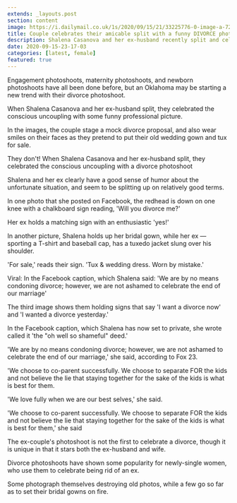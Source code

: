 ```yaml
---
extends: _layouts.post
section: content
image: https://i.dailymail.co.uk/1s/2020/09/15/21/33225776-0-image-a-72_1600203120663.jpg 
title: Couple celebrates their amicable split with a funny DIVORCE photoshoot 
description: Shalena Casanova and her ex-husband recently split and celebrated with a funny photoshoot. Images show a mock divorce proposal and the couple selling their wedding dress and tux. 
date: 2020-09-15-23-17-03 
categories: [latest, female] 
featured: true 
--- 
```

Engagement photoshoots, maternity photoshoots, and newborn photoshoots have all been done before, but an Oklahoma may be starting a new trend with their divorce photoshoot.

When Shalena Casanova and her ex-husband split, they celebrated the conscious uncoupling with some funny professional picture.

In the images, the couple stage a mock divorce proposal, and also wear smiles on their faces as they pretend to put their old wedding gown and tux for sale.

They don't! When Shalena Casanova and her ex-husband split, they celebrated the conscious uncoupling with a divorce photoshoot

Shalena and her ex clearly have a good sense of humor about the unfortunate situation, and seem to be splitting up on relatively good terms.

In one photo that she posted on Facebook, the redhead is down on one knee with a chalkboard sign reading, 'Will you divorce me?'

Her ex holds a matching sign with an enthusiastic 'yes!'

In another picture, Shalena holds up her bridal gown, while her ex — sporting a T-shirt and baseball cap, has a tuxedo jacket slung over his shoulder.

'For sale,' reads their sign. 'Tux & wedding dress. Worn by mistake.'  

Viral: In the Facebook caption, which Shalena said: 'We are by no means condoning divorce; however, we are not ashamed to celebrate the end of our marriage'

The third image shows them holding signs that say 'I want a divorce now' and 'I wanted a divorce yesterday.'

In the Facebook caption, which Shalena has now set to private, she wrote called it 'the "oh well so shameful" deed.'

'We are by no means condoning divorce; however, we are not ashamed to celebrate the end of our marriage,' she said, according to Fox 23.  

'We choose to co-parent successfully. We choose to separate FOR the kids and not believe the lie that staying together for the sake of the kids is what is best for them.

'We love fully when we are our best selves,' she said.

'We choose to co-parent successfully. We choose to separate FOR the kids and not believe the lie that staying together for the sake of the kids is what is best for them,' she said

The ex-couple's photoshoot is not the first to celebrate a divorce, though it is unique in that it stars both the ex-husband and wife.

Divorce photoshoots have shown some popularity for newly-single women, who use them to celebrate being rid of an ex.

Some photograph themselves destroying old photos, while a few go so far as to set their bridal gowns on fire. 

